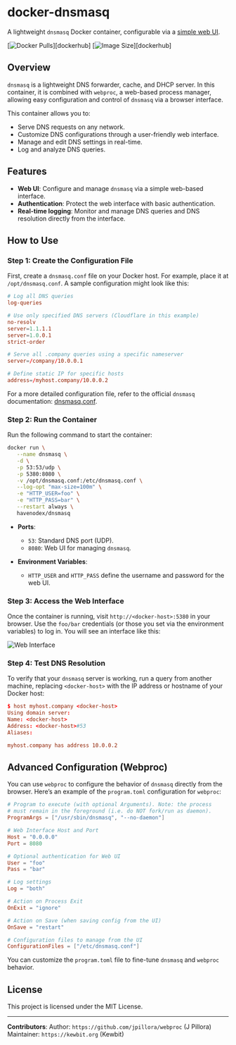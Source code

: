 # docker-dnsmasq

A lightweight `dnsmasq` Docker container, configurable via a [simple web UI](https://github.com/KewbitXMR/dnsmasq-web-ui).

[![Docker Pulls](https://img.shields.io/docker/pulls/jpillora/dnsmasq.svg)][dockerhub]
[![Image Size](https://images.microbadger.com/badges/image/jpillora/dnsmasq.svg)][dockerhub]

## Overview

`dnsmasq` is a lightweight DNS forwarder, cache, and DHCP server. In this container, it is combined with `webproc`, a web-based process manager, allowing easy configuration and control of `dnsmasq` via a browser interface.

This container allows you to:

- Serve DNS requests on any network.
- Customize DNS configurations through a user-friendly web interface.
- Manage and edit DNS settings in real-time.
- Log and analyze DNS queries.

## Features

- **Web UI**: Configure and manage `dnsmasq` via a simple web-based interface.
- **Authentication**: Protect the web interface with basic authentication.
- **Real-time logging**: Monitor and manage DNS queries and DNS resolution directly from the interface.

## How to Use

### Step 1: Create the Configuration File

First, create a `dnsmasq.conf` file on your Docker host. For example, place it at `/opt/dnsmasq.conf`. A sample configuration might look like this:

```conf
# Log all DNS queries
log-queries

# Use only specified DNS servers (Cloudflare in this example)
no-resolv
server=1.1.1.1
server=1.0.0.1
strict-order

# Serve all .company queries using a specific nameserver
server=/company/10.0.0.1

# Define static IP for specific hosts
address=/myhost.company/10.0.0.2
```

For a more detailed configuration file, refer to the official `dnsmasq` documentation: [dnsmasq.conf](http://oss.segetech.com/intra/srv/dnsmasq.conf).

### Step 2: Run the Container

Run the following command to start the container:

```bash
docker run \
   --name dnsmasq \
   -d \
   -p 53:53/udp \
   -p 5380:8080 \
   -v /opt/dnsmasq.conf:/etc/dnsmasq.conf \
   --log-opt "max-size=100m" \
   -e "HTTP_USER=foo" \
   -e "HTTP_PASS=bar" \
   --restart always \
   havenodex/dnsmasq
```

- **Ports**: 
  - `53`: Standard DNS port (UDP).
  - `8080`: Web UI for managing `dnsmasq`.
  
- **Environment Variables**: 
  - `HTTP_USER` and `HTTP_PASS` define the username and password for the web UI.

### Step 3: Access the Web Interface

Once the container is running, visit `http://<docker-host>:5380` in your browser. Use the `foo/bar` credentials (or those you set via the environment variables) to log in. You will see an interface like this:

![Web Interface](https://user-images.githubusercontent.com/633843/31580966-baacba62-b1a9-11e7-8439-ca1ddfe828dd.png)

### Step 4: Test DNS Resolution

To verify that your `dnsmasq` server is working, run a query from another machine, replacing `<docker-host>` with the IP address or hostname of your Docker host:

```conf
$ host myhost.company <docker-host>
Using domain server:
Name: <docker-host>
Address: <docker-host>#53
Aliases:

myhost.company has address 10.0.0.2
```

## Advanced Configuration (Webproc)

You can use `webproc` to configure the behavior of `dnsmasq` directly from the browser. Here’s an example of the `program.toml` configuration for `webproc`:

```conf
# Program to execute (with optional Arguments). Note: the process
# must remain in the foreground (i.e. do NOT fork/run as daemon).
ProgramArgs = ["/usr/sbin/dnsmasq", "--no-daemon"]

# Web Interface Host and Port
Host = "0.0.0.0"
Port = 8080

# Optional authentication for Web UI
User = "foo"
Pass = "bar"

# Log settings
Log = "both"

# Action on Process Exit
OnExit = "ignore"

# Action on Save (when saving config from the UI)
OnSave = "restart"

# Configuration files to manage from the UI
ConfigurationFiles = ["/etc/dnsmasq.conf"]
```

You can customize the `program.toml` file to fine-tune `dnsmasq` and `webproc` behavior.

## License

This project is licensed under the MIT License.

---

**Contributors**:
Author: `https://github.com/jpillora/webproc` (J Pillora)
Maintainer: `https://kewbit.org` (Kewbit)

[On Behalf of HavenoDEX]: https://hub.docker.com/u/havenodex/dnsmasq/
